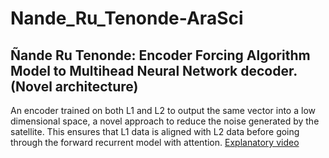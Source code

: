 # Nande_Ru_Tenonde-AraSci
## Ñande Ru Tenonde: Encoder Forcing Algorithm Model to Multihead Neural Network decoder. (Novel architecture)
An encoder trained on both L1 and L2 to output the same vector into a low dimensional space, a novel approach to reduce the noise generated by the satellite. This ensures that L1 data is aligned with L2 data before going through the forward recurrent model with attention.
[Explanatory video]()
